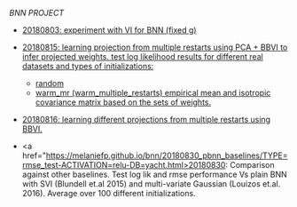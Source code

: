 *BNN PROJECT*

*  <a href="https://melaniefp.github.io/bnn/20180803_bnn_vi_fixed_g/ACTIVATION=rbf-DIM_U=2.html">20180803: experiment with VI for BNN (fixed g)</a>

* <a href="https://melaniefp.github.io/bnn/20180815_vi_pca_diff_init/TYPE=avg_llh_test-INIT=random-DB=boston.html">20180815: learning projection from multiple restarts using PCA + BBVI to infer projected weights.
test log likelihood results for different real datasets and types of initializations:
	- random
	- warm_mr (warm_multiple_restarts) empirical mean and isotropic covariance matrix based on the sets of weights.</a>

* <a href="https://melaniefp.github.io/bnn/20180816_vi_diff_proj/TYPE=avg_llh_test-INIT=random-DB=yacht-PROJ=ica.html">20180816: learning different projections from multiple restarts using BBVI.</a>

* <a href="https://melaniefp.github.io/bnn/20180830_pbnn_baselines/TYPE=rmse_test-ACTIVATION=relu-DB=yacht.html>20180830: Comparison against other baselines.</a> Test log lik and rmse performance Vs plain BNN with SVI (Blundell et.al 2015) and multi-variate Gaussian (Louizos et.al. 2016). Average over 100 different initializations.
    
